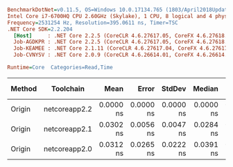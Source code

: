 ``` ini

BenchmarkDotNet=v0.11.5, OS=Windows 10.0.17134.765 (1803/April2018Update/Redstone4)
Intel Core i7-6700HQ CPU 2.60GHz (Skylake), 1 CPU, 8 logical and 4 physical cores
Frequency=2531254 Hz, Resolution=395.0611 ns, Timer=TSC
.NET Core SDK=2.2.204
  [Host]     : .NET Core 2.2.5 (CoreCLR 4.6.27617.05, CoreFX 4.6.27618.01), 64bit RyuJIT
  Job-AGDKPR : .NET Core 2.2.5 (CoreCLR 4.6.27617.05, CoreFX 4.6.27618.01), 64bit RyuJIT
  Job-KEAMEE : .NET Core 2.1.11 (CoreCLR 4.6.27617.04, CoreFX 4.6.27617.02), 64bit RyuJIT
  Job-CVNYSV : .NET Core 2.0.9 (CoreCLR 4.6.26614.01, CoreFX 4.6.26614.01), 64bit RyuJIT

Runtime=Core  Categories=Read,Time  

```
| Method |     Toolchain |      Mean |     Error |    StdDev |    Median |       Min |       Max | Ratio | RatioSD | Rank | Gen 0 | Gen 1 | Gen 2 | Allocated |
|------- |-------------- |----------:|----------:|----------:|----------:|----------:|----------:|------:|--------:|-----:|------:|------:|------:|----------:|
| Origin | netcoreapp2.2 | 0.0000 ns | 0.0000 ns | 0.0000 ns | 0.0000 ns | 0.0000 ns | 0.0000 ns |     ? |       ? |    1 |     - |     - |     - |         - |
| Origin | netcoreapp2.1 | 0.0302 ns | 0.0056 ns | 0.0047 ns | 0.0284 ns | 0.0231 ns | 0.0394 ns |     ? |       ? |    2 |     - |     - |     - |         - |
| Origin | netcoreapp2.0 | 0.0312 ns | 0.0265 ns | 0.0222 ns | 0.0391 ns | 0.0000 ns | 0.0661 ns |     ? |       ? |    2 |     - |     - |     - |         - |
